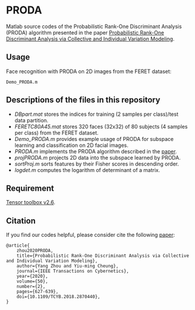 # PRODA
Matlab source codes of the Probabilistic Rank-One Discriminant Analysis (PRODA) algorithm presented in the paper [Probabilistic Rank-One Discriminant Analysis via Collective and Individual Variation Modeling](https://ieeexplore.ieee.org/document/8481385).

## Usage
Face recognition with PRODA on 2D images from the FERET dataset:
```
Demo_PRODA.m
```

## Descriptions of the files in this repository  
 - *DBpart.mat* stores the indices for training (2 samples per class)/test data partition.
 - *FERETC80A45.mat* stores 320 faces (32x32) of 80 subjects (4 samples per class) from the FERET dataset.
 - *Demo_PRODA.m* provides example usage of PRODA for subspace learning and classification on 2D facial images.
 - *PRODA.m* implements the PRODA algorithm described in the [paper](https://ieeexplore.ieee.org/document/8481385).
 - *projPRODA.m* projects 2D data into the subspace learned by PRODA.
 - *sortProj.m* sorts features by their Fisher scores in descending order.
 - *logdet.m* computes the logarithm of determinant of a matrix.

## Requirement
[Tensor toolbox v2.6](http://www.tensortoolbox.org/).

## Citation
If you find our codes helpful, please consider cite the following [paper](https://ieeexplore.ieee.org/document/8481385):
```
@article{
    zhou2020PRODA,
    title={Probabilistic Rank-One Discriminant Analysis via Collective and Individual Variation Modeling},
    author={Yang Zhou and Yiu-ming Cheung},
    journal={IEEE Transactions on Cybernetics},
    year={2020},
    volume={50},
    number={2},
    pages={627-639},
    doi={10.1109/TCYB.2018.2870440},
}
```
